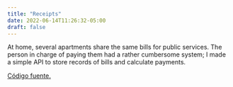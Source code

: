 ```yaml
---
title: "Receipts"
date: 2022-06-14T11:26:32-05:00
draft: false
---
```


At home, several apartments share the same bills for public services. The person in charge of paying them had a rather cumbersome system; I made a simple API to store records of bills and calculate payments.

[Código fuente.](https://github.com/mlc-d/receipts)